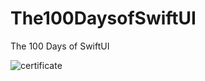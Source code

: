 # The100DaysofSwiftUI
The 100 Days of SwiftUI

![certificate](https://github.com/enesozmus/The100DaysofSwiftUI/assets/94680591/73451678-2a65-4ad3-925f-5589aae4f1cd)
